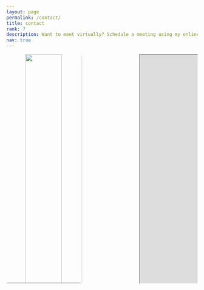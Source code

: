 ```yaml
---
layout: page
permalink: /contact/
title: contact 
rank: 7 
description: Want to meet virtually? Schedule a meeting using my online scheduler. Or feel free to reach out to me via email or LinkedIn! 
nav: true
---
```


<link rel="stylesheet" href="https://cdnjs.cloudflare.com/ajax/libs/font-awesome/4.7.0/css/font-awesome.min.css">
<link rel="stylesheet" href="https://cdn.jsdelivr.net/gh/jpswalsh/academicons/css/academicons.min.css">

<style>
.card {
  box-shadow: 0 4px 8px 0 rgba(0, 0, 0, 0.2);
  /* max-width: 350px; */
  max-height: 600px;
/* margin: auto; */
  text-align: center;
  font-family: arial;
}
.title {
  color: grey;
  font-size: 18px;
}

.subtitle {
  color: grey;
  font-size: 12px;
}

button {
  border: none;
  outline: 0;
  display: inline-block;
  padding: 8px;
  color: white;
  background-color: #000;
  text-align: center;
  cursor: pointer;
  width: 100%;
  font-size: 18px;
}

.button span {
  cursor: pointer;
  display: inline-block;
  position: relative;
  transition: 0.5s;
}

.button span:after {
  content: '\00bb';
  position: absolute;
  opacity: 0;
  top: 0;
  right: -20px;
  transition: 0.5s;
}

.button:hover span {
  padding-right: 25px;
}

.button:hover span:after {
  opacity: 1;
  right: 0;
}

/* Create two equal columns that floats next to each other */
.column {
  float: left;
  width: 50%;
  padding:10px;
}

/* Clear floats after the columns */
.row:after {
  content: "";
  display: table;
  clear: both;
}

/* Responsive layout - makes the two columns stack on top of each other instead of next to each other */
@media screen and (max-width: 600px) {
  .column {
    width: 100%;
  } 
  
} 
</style> 

<div style="width: 100%; overflow: hidden;">
      <div class="card" style="float:left;"> 
          <img src="https://www.dropbox.com/s/vmiijegzwji0j09/old-profile-pic.jpeg?raw=1" style="width:70%;display:block;margin: 0 auto;">
          <h1>Nikunj Gupta</h1>
          <p class="title">Aspiring AI Researcher</p> 
          <!-- <div class="row">
              <div class="column">
                  <p style="text-align:right;"> 
                      Active Collaborator <br>
                      Data Scientist <br>
                      IMTech CSE 
                  </p>
              </div>
              <div class="column">
                  <p style="text-align:left;"> 
                      <a style="color:orange" href="https://irll.ca/">IRLL, UAlberta</a><br>
                      <a style="color:orange" href="https://aganitha.ai/">Aganitha</a><br>
                      <a style="color:orange" href="https://www.iiitb.ac.in/">IIIT-Bangalore</a>
                  </p>
              </div> 
          </div> -->
          <p><b>IIIT-Bangalore</b></p> 
          <!-- <p><a style="color:orange" href="https://meet-nikunj.appointlet.com">Schedule a Meeting</a></p>  -->
          <div style="margin: 20px 0;">
              <a href="http://nikunj-gupta.github.io/"><i class="fa fa-globe"></i></a> 
              <a href="https://www.linkedin.com/in/nikunj-gupta97"><i class="fa fa-linkedin"></i></a>  
              <a href="https://scholar.google.com/citations?user=nargncAAAAAJ"><i class="ai ai-google-scholar"></i></a> 
              <a href="https://github.com/Nikunj-Gupta"><i class="fa fa-github"></i></a> 
          </div>
          <p><button onclick="location.href='mailto:Nikunj.Gupta@iiitb.org'"><a style="color:white" href="mailto:Nikunj.Gupta@iiitb.org">Nikunj.Gupta@iiitb.org</a></button></p>
      </div> 
    <div style="margin-left:350px;"> 
        <iframe src="https://meet-nikunj.appointlet.com" height="600" width="600" title="Meet-Nikunj"> </iframe> 
    </div>
      
</div>

